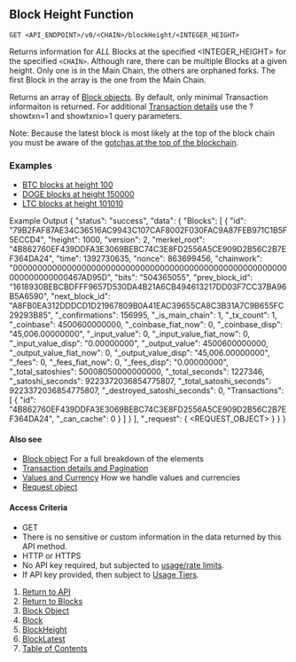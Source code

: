 ## Block Height Function

    GET <API_ENDPOINT>/v0/<CHAIN>/blockHeight/<INTEGER_HEIGHT>

Returns information for *ALL* Blocks at the specified <INTEGER_HEIGHT> for the specified `<CHAIN>`.
Although rare, there can be multiple Blocks at a given height. Only one is in the Main Chain, the
others are orphaned forks. The first Block in the array is the one from the Main Chain.

Returns an array of [Block objects](../blockobject). 
By default, only minimal Transaction informaiton is returned. For additional [Transaction details](../../notes/detailAndPagination) use the
?showtxn=1 and showtxnio=1 query parameters.

Note: Because the latest block is most likely at the top of the block chain you
must be aware of the [gotchas at the top of the blockchain](../../notes/topOfTheChain).


### Examples
* [BTC blocks at height 100](https://api.blockstrap.com/v0/btc/blockHeight/100)
* [DOGE blocks at height 150000](https://api.blockstrap.com/v0/doge/blockHeight/150000)
* [LTC blocks at height 101010](https://api.blockstrap.com/v0/ltc/blockHeight/101010)

Example Output
    {
        "status": "success",
        "data": {
            "Blocks": [
                {
                    "id": "79B2FAF87AE34C36516AC9943C107CAF8002F030FAC9A87FEB971C1B5F5ECCD4",
                    "height": 1000,
                    "version": 2,
                    "merkel_root": "4B862760EF439DDFA3E3069BEBC74C3E8FD2556A5CE909D2B56C2B7EF364DA24",
                    "time": 1392730635,
                    "nonce": 863699456,
                    "chainwork": "00000000000000000000000000000000000000000000000000000000000000000000467AD95D",
                    "bits": "504365055",
                    "prev_block_id": "1618930BEBCBDFFF9657D530DA4B21A6CB494613217DD03F7CC37BA96B5A6590",
                    "next_block_id": "A8FB0EA312DDDCD1D21967809B0A41EAC39655CA8C3B31A7C9B655FC29293B85",
                    "_confirmations": 156995,
                    "_is_main_chain": 1,
                    "_tx_count": 1,
                    "_coinbase": 4500600000000,
                    "_coinbase_fiat_now": 0,
                    "_coinbase_disp": "45,006.00000000",
                    "_input_value": 0,
                    "_input_value_fiat_now": 0,
                    "_input_value_disp": "0.00000000",
                    "_output_value": 4500600000000,
                    "_output_value_fiat_now": 0,
                    "_output_value_disp": "45,006.00000000",
                    "_fees": 0,
                    "_fees_fiat_now": 0,
                    "_fees_disp": "0.00000000",
                    "_total_satoshies": 50008050000000000,
                    "_total_seconds": 1227346,
                    "_satoshi_seconds": 9223372036854775807,
                    "_total_satoshi_seconds": 9223372036854775807,
                    "_destroyed_satoshi_seconds": 0,
                    "Transactions": [
                        {
                            "id": "4B862760EF439DDFA3E3069BEBC74C3E8FD2556A5CE909D2B56C2B7EF364DA24",
                            "_can_cache": 0
                        }
                    ]
                }
            ],
            "_request": {
                <REQUEST_OBJECT>
            }
        }
    }

#### Also see
* [Block object](../blockobject) For a full breakdown of the elements
* [Transaction details and Pagination](../../notes/detailAndPagination)
* [Values and Currency](../../notes/valuesAndCurrencies) How we handle values and currencies
* [Request object](../../notes/requestobject)

#### Access Criteria
* GET
* There is no sensitive or custom information in the data returned by this API method.
* HTTP or HTTPS
* No API key required, but subjected to [usage/rate limits](../../notes/limitsAndTiers).
* If API key provided, then subject to [Usage Tiers](../../notes/limitsAndTiers).


1. [Return to API](../../../)
1. [Return to Blocks](../)
1. [Block Object](../blockobject/)
1. [Block](../block/)
1. [BlockHeight](../blockHeight/)
1. [BlockLatest](../blockLatest/)
1. [Table of Contents](../../../../)
